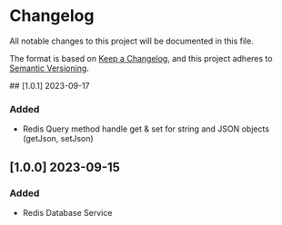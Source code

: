 # Changelog
All notable changes to this project will be documented in this file.

The format is based on [Keep a Changelog](https://keepachangelog.com/en/1.0.0/),
and this project adheres to [Semantic Versioning](https://semver.org/spec/v2.0.0.html).

<!-- [UNRELEASED] -->
## [1.0.1] 2023-09-17
### Added
- Redis Query method handle get & set for string and JSON objects (getJson, setJson)

## [1.0.0] 2023-09-15
### Added
- Redis Database Service